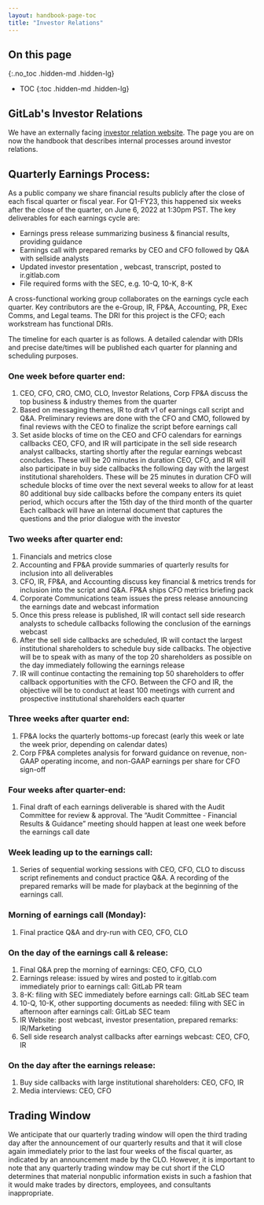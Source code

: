 ```yaml
---
layout: handbook-page-toc
title: "Investor Relations"
---
```


## On this page
{:.no_toc .hidden-md .hidden-lg}

- TOC
{:toc .hidden-md .hidden-lg}

## GitLab's Investor Relations

We have an externally facing [investor relation website](https://ir.gitlab.com/).
The page you are on now the handbook that describes internal processes around investor relations.

## Quarterly Earnings Process:

As a public company we share financial results publicly after the close of each fiscal quarter or fiscal year. For Q1-FY23, this happened six weeks after the close of the quarter, on June 6, 2022 at 1:30pm PST. The key deliverables for each earnings cycle are:

* Earnings press release summarizing business & financial results, providing guidance
* Earnings call with prepared remarks by CEO and CFO followed by Q&A with sellside analysts
* Updated investor presentation , webcast, transcript, posted to ir.gitlab.com
* File required forms with the SEC, e.g. 10-Q, 10-K, 8-K

A cross-functional working group collaborates on the earnings cycle each quarter. Key contributors are the e-Group, IR, FP&A, Accounting, PR, Exec Comms, and Legal teams. The DRI for this project is the CFO; each workstream has functional DRIs.

The timeline for each quarter is as follows. A detailed calendar with DRIs and precise date/times will be published each quarter for planning and scheduling purposes.

### One week before quarter end:

1. CEO, CFO, CRO, CMO, CLO, Investor Relations, Corp FP&A discuss the top business & industry themes from the quarter
2. Based on messaging themes, IR to draft v1 of earnings call script and Q&A. Preliminary reviews are done with the CFO and CMO, followed by final reviews with the CEO to finalize the script before earnings call
3.  Set aside blocks of time on the CEO and CFO calendars for earnings callbacks 
CEO, CFO, and IR will participate in the sell side research analyst callbacks, starting shortly after the regular earnings webcast concludes.  These will be 20 minutes in duration
CEO, CFO, and IR will also participate in buy side callbacks the following day with the largest institutional shareholders.  These will be 25 minutes in duration
CFO will schedule blocks of time over the next several weeks to allow for at least 80 additional buy side callbacks before the company enters its quiet period, which occurs after the 15th day of the third month of the quarter
Each callback will have an internal document that captures the questions and the prior dialogue with the investor


### Two weeks after quarter end:

1. Financials and metrics close
2. Accounting and FP&A provide summaries of quarterly results for inclusion into all deliverables
3. CFO, IR, FP&A, and Accounting discuss key financial & metrics trends for inclusion into the script and Q&A. FP&A ships CFO metrics briefing pack
4.  Corporate Communications team issues the press release announcing the earnings date and webcast information
5.  Once this press release is published, IR will contact sell side research analysts to schedule callbacks following the conclusion of the earnings webcast
6.  After the sell side callbacks are scheduled, IR will contact the largest institutional shareholders to schedule buy side callbacks.  The objective will be to speak with as many of the top 20 shareholders as possible on the day immediately following the earnings release
7.  IR will continue contacting the remaining top 50 shareholders to offer callback opportunities with the CFO.  Between the CFO and IR, the objective will be to conduct at least 100 meetings with current and prospective institutional shareholders each quarter


### Three weeks after quarter end:

1. FP&A locks the quarterly bottoms-up forecast (early this week or late the week prior, depending on calendar dates)
2. Corp FP&A completes analysis for forward guidance on revenue, non-GAAP operating income, and non-GAAP earnings per share for CFO sign-off

### Four weeks after quarter-end:

1. Final draft of each earnings deliverable is shared with the Audit Committee for review & approval. The “Audit Committee - Financial Results & Guidance” meeting should happen at least one week before the earnings call date

### Week leading up to the earnings call:

1. Series of sequential working sessions with CEO, CFO, CLO to discuss script refinements and conduct practice Q&A. A recording of the prepared remarks will be made for playback at the beginning of the earnings call.

### Morning of earnings call (Monday):

1. Final practice Q&A and dry-run with CEO, CFO, CLO

### On the day of the earnings call & release:

1. Final Q&A prep the morning of earnings: CEO, CFO, CLO
2. Earnings release: issued by wires and posted to ir.gitlab.com immediately prior to earnings call: GitLab PR team
3. 8-K: filing with SEC immediately before earnings call: GitLab SEC team
4. 10-Q, 10-K, other supporting documents as needed: filing with SEC in afternoon after earnings call: GitLab SEC team
5. IR Website: post webcast, investor presentation, prepared remarks: IR/Marketing
6. Sell side research analyst callbacks after earnings webcast:  CEO, CFO, IR

### On the day after the earnings release:

1. Buy side callbacks with large institutional shareholders:  CEO, CFO, IR
2.  Media interviews:  CEO, CFO


## Trading Window

We anticipate that our quarterly trading window will open the third trading day after the announcement of our quarterly results and that it will close again immediately prior to the last four weeks of the fiscal quarter, as indicated by an announcement made by the CLO. However, it is important to note that any quarterly trading window may be cut short if the CLO determines that material nonpublic information exists in such a fashion that it would make trades by directors, employees, and consultants inappropriate.
